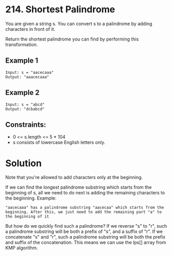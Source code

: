 # 214. Shortest Palindrome
You are given a string s. You can convert s to a palindrome by adding characters in front of it.

Return the shortest palindrome you can find by performing this transformation.

## Example 1

```
Input: s = "aacecaaa"
Output: "aaacecaaa"
```

## Example 2

```
Input: s = "abcd"
Output: "dcbabcd"
```

## Constraints:

- 0 <= s.length <= 5 * 104
- s consists of lowercase English letters only.

# Solution
Note that you're allowed to add characters only at the beginning.

If we can find the longest palindrome substring which starts from the beginning of s, all we need to do next is adding the remaining characters to the beginning. Example:

	"aacecaaa" has a palindrome substring "aacecaa" which starts from the beginning. After this, we just need to add the remaining part "a" to the beginning of it

But how do we quickly find such a palindrome? If we reverse "s" to "r", such a palindrome substring will be both a prefix of "s", and a suffix of "r". If we concatenate "s" and "r", such a palindrome substring will be both the prefix and suffix of the concatenation. This means we can use the lps[] array from KMP algorithm.
